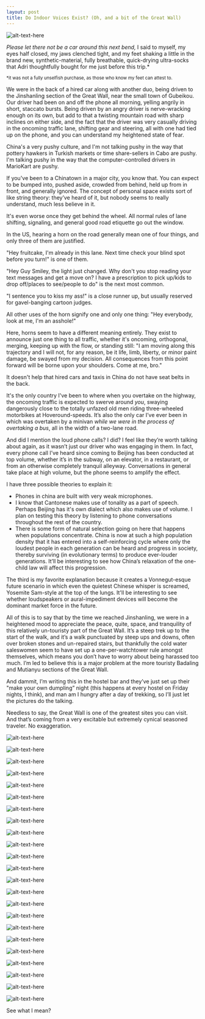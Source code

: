 ```yaml
---
layout: post
title: Do Indoor Voices Exist? (Oh, and a bit of the Great Wall)
---
```


![alt-text-here](http://kenjilopezalt.github.io/images/20140620-beijing-great-wall-jinshanling-/20140620-beijing-great-wall-jinshanling-11.jpg "Great Wall")

<em>Please let there not be a car around this next bend,</em> I said to myself, my eyes half closed, my jaws clenched tight, and my feet shaking a little in the brand new, synthetic-material, fully breathable, quick-drying ultra-socks that Adri thoughtfully bought for me just before this trip.*

<small>*it was not a fully unselfish purchase, as those who know my feet can attest to.</small>

We were in the back of a hired car along with another duo, being driven to the Jinshanling section of the Great Wall, near the small town of Gubeikou. Our driver had been on and off the phone all morning, yelling angrily in short, staccato bursts. Being driven by an angry driver is nerve-wracking enough on its own, but add to that a twisting mountain road with sharp inclines on either side, and the fact that the driver was very casually driving in the oncoming traffic lane, shifting gear and steering, all with one had tied up on the phone, and you can understand my heightened state of fear.

China's a very pushy culture, and I'm not talking pushy in the way that pottery hawkers in Turkish markets or time share-sellers in Cabo are pushy. I'm talking pushy in the way that the computer-controlled drivers in MarioKart are pushy.

If you've been to a Chinatown in a major city, you know that. You can expect to be bumped into, pushed aside, crowded from behind, held up from in front, and generally ignored. The concept of personal space exists sort of like string theory: they’ve heard of it, but nobody seems to really understand, much less believe in it.

It's even worse once they get behind the wheel. All normal rules of lane shifting, signaling, and general good road etiquette go out the window.

In the US, hearing a horn on the road generally mean one of four things, and only three of them are justified.

"Hey fruitcake, I'm already in this lane. Next time check your blind spot before you turn!" is one of them.

"Hey Guy Smiley, the light just changed. Why don't you stop reading your text messages and get a move on? I have a prescription to pick up/kids to drop off/places to see/people to do" is the next most common.

"I sentence you to kiss my ass!" is a close runner up, but usually reserved for gavel-banging cartoon judges.

All other uses of the horn signify one and only one thing: "Hey everybody, look at me, I'm an asshole!"

Here, horns seem to have a different meaning entirely. They exist to announce just one thing to all traffic, whether it's oncoming, orthogonal, merging, keeping up with the flow, or standing still: "I am moving along this trajectory and I will not, for any reason, be it life, limb, liberty, or minor paint damage, be swayed from my decision. All consequences from this point forward will be borne upon your shoulders. Come at me, bro."

It doesn't help that hired cars and taxis in China do not have seat belts in the back.

It's the only country I've been to where when you overtake on the highway, the oncoming traffic is expected to swerve around <em>you</em>, swaying dangerously close to the totally unfazed old men riding three-wheeled motorbikes at Hoveround-speeds. It’s also the only car I’ve ever been in which was overtaken by a minivan <em>while we were in the process of overtaking a bus</em>, all in the width of a two-lane road.

And did I mention the loud phone calls? I did? I feel like they’re worth talking about again, as it wasn’t just our driver who was engaging in them. In fact, every phone call I’ve heard since coming to Beijing has been conducted at top volume, whether it’s in the subway, on an elevator, in a restaurant, or from an otherwise completely tranquil alleyway. Conversations in general take place at high volume, but the phone seems to amplify the effect.

I have three possible theories to explain it:

* Phones in china are built with very weak microphones.
* I know that Cantonese makes use of tonality as a part of speech. Perhaps Beijing has it's own dialect which also makes use of volume. I plan on testing this theory by listening to phone conversations throughout the rest of the country.
* There is some form of natural selection going on here that happens when populations concentrate. China is now at such a high population density that it has entered into a self-reinforcing cycle where only the loudest people in each generation can be heard and progress in society, thereby surviving (in evolutionary terms) to produce ever-louder generations. It’ll be interesting to see how China’s relaxation of the one-child law will affect this progression.

The third is my favorite explanation because it creates a Vonnegut-esque future scenario in which even the quietest Chinese whisper is screamed, Yosemite Sam-style at the top of the lungs. It'll be interesting to see whether loudspeakers or aural-impediment devices will become the dominant market force in the future.

All of this is to say that by the time we reached Jinshanling, we were in a heightened mood to appreciate the peace, quite, space, and tranquility of this relatively un-touristy part of the Great Wall. It’s a steep trek up to the start of the walk, and it’s a walk punctuated by steep ups and downs, often over broken stones and un-repaired stairs, but thankfully the cold water saleswomen seem to have set up a one-per-watchtower rule amongst themselves, which means you don’t have to worry about being harassed too much. I’m led to believe this is a major problem at the more touristy Badaling and Mutianyu sections of the Great Wall.

And dammit, I’m writing this in the hostel bar and they’ve just set up their "make your own dumpling” night (this happens at every hostel on Friday nights, I think), and man am I hungry after a day of trekking, so I’ll just let the pictures do the talking.

Needless to say, the Great Wall is one of the greatest sites you can visit. And that’s coming from a very excitable but extremely cynical seasoned traveler. No exaggeration.

![alt-text-here](http://kenjilopezalt.github.io/images/20140620-beijing-great-wall-jinshanling-/20140620-beijing-great-wall-jinshanling-01.jpg "Great Wall")

![alt-text-here](http://kenjilopezalt.github.io/images/20140620-beijing-great-wall-jinshanling-/20140620-beijing-great-wall-jinshanling-02.jpg "Great Wall")

![alt-text-here](http://kenjilopezalt.github.io/images/20140620-beijing-great-wall-jinshanling-/20140620-beijing-great-wall-jinshanling-03.jpg "Great Wall")

![alt-text-here](http://kenjilopezalt.github.io/images/20140620-beijing-great-wall-jinshanling-/20140620-beijing-great-wall-jinshanling-04.jpg "Great Wall")

![alt-text-here](http://kenjilopezalt.github.io/images/20140620-beijing-great-wall-jinshanling-/20140620-beijing-great-wall-jinshanling-05.jpg "Great Wall")

![alt-text-here](http://kenjilopezalt.github.io/images/20140620-beijing-great-wall-jinshanling-/20140620-beijing-great-wall-jinshanling-06.jpg "Great Wall")

![alt-text-here](http://kenjilopezalt.github.io/images/20140620-beijing-great-wall-jinshanling-/20140620-beijing-great-wall-jinshanling-07.jpg "Great Wall")

![alt-text-here](http://kenjilopezalt.github.io/images/20140620-beijing-great-wall-jinshanling-/20140620-beijing-great-wall-jinshanling-08.jpg "Great Wall")

![alt-text-here](http://kenjilopezalt.github.io/images/20140620-beijing-great-wall-jinshanling-/20140620-beijing-great-wall-jinshanling-09.jpg "Great Wall")

![alt-text-here](http://kenjilopezalt.github.io/images/20140620-beijing-great-wall-jinshanling-/20140620-beijing-great-wall-jinshanling-10.jpg "Great Wall")

![alt-text-here](http://kenjilopezalt.github.io/images/20140620-beijing-great-wall-jinshanling-/20140620-beijing-great-wall-jinshanling-12.jpg "Great Wall")

![alt-text-here](http://kenjilopezalt.github.io/images/20140620-beijing-great-wall-jinshanling-/20140620-beijing-great-wall-jinshanling-13.jpg "Great Wall")

![alt-text-here](http://kenjilopezalt.github.io/images/20140620-beijing-great-wall-jinshanling-/20140620-beijing-great-wall-jinshanling-14.jpg "Great Wall")

![alt-text-here](http://kenjilopezalt.github.io/images/20140620-beijing-great-wall-jinshanling-/20140620-beijing-great-wall-jinshanling-15.jpg "Great Wall")

![alt-text-here](http://kenjilopezalt.github.io/images/20140620-beijing-great-wall-jinshanling-/20140620-beijing-great-wall-jinshanling-16.jpg "Great Wall")

![alt-text-here](http://kenjilopezalt.github.io/images/20140620-beijing-great-wall-jinshanling-/20140620-beijing-great-wall-jinshanling-17.jpg "Great Wall")

![alt-text-here](http://kenjilopezalt.github.io/images/20140620-beijing-great-wall-jinshanling-/20140620-beijing-great-wall-jinshanling-18.jpg "Great Wall")

![alt-text-here](http://kenjilopezalt.github.io/images/20140620-beijing-great-wall-jinshanling-/20140620-beijing-great-wall-jinshanling-19.jpg "Great Wall")

![alt-text-here](http://kenjilopezalt.github.io/images/20140620-beijing-great-wall-jinshanling-/20140620-beijing-great-wall-jinshanling-20.jpg "Great Wall")

![alt-text-here](http://kenjilopezalt.github.io/images/20140620-beijing-great-wall-jinshanling-/20140620-beijing-great-wall-jinshanling-21.jpg "Great Wall")

![alt-text-here](http://kenjilopezalt.github.io/images/20140620-beijing-great-wall-jinshanling-/20140620-beijing-great-wall-jinshanling-22.jpg "Great Wall")

![alt-text-here](http://kenjilopezalt.github.io/images/20140620-beijing-great-wall-jinshanling-/20140620-beijing-great-wall-jinshanling-23.jpg "Great Wall")

![alt-text-here](http://kenjilopezalt.github.io/images/20140620-beijing-great-wall-jinshanling-/20140620-beijing-great-wall-jinshanling-24.jpg "Great Wall")

See what I mean?